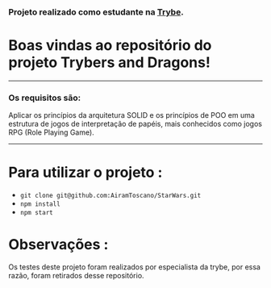 
### Projeto realizado como estudante na [Trybe](https://www.betrybe.com/).

# Boas vindas ao repositório do projeto Trybers and Dragons!
---

### Os requisitos são:

Aplicar os princípios da arquitetura SOLID e os princípios de POO em uma estrutura de jogos de interpretação de papéis, mais conhecidos como jogos RPG (Role Playing Game).

---
 
# Para utilizar o projeto :
- `git clone git@github.com:AiramToscano/StarWars.git`
- `npm install`
- `npm start`


# Observações :
Os testes deste projeto foram realizados por especialista da trybe, por essa razão, foram retirados desse repositório.


